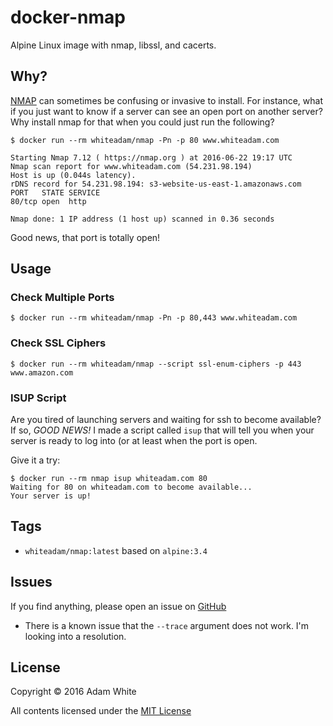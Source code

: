 # docker-nmap
Alpine Linux image with nmap, libssl, and cacerts.



## Why?
[NMAP](https://nmap.org/) can sometimes be confusing or invasive to install. For
instance, what if you just want to know if a server can see an open port on
another server? Why install nmap for that when you could just run the following?

```console
$ docker run --rm whiteadam/nmap -Pn -p 80 www.whiteadam.com

Starting Nmap 7.12 ( https://nmap.org ) at 2016-06-22 19:17 UTC
Nmap scan report for www.whiteadam.com (54.231.98.194)
Host is up (0.044s latency).
rDNS record for 54.231.98.194: s3-website-us-east-1.amazonaws.com
PORT   STATE SERVICE
80/tcp open  http

Nmap done: 1 IP address (1 host up) scanned in 0.36 seconds
```
Good news, that port is totally open!

## Usage

### Check Multiple Ports

```console
$ docker run --rm whiteadam/nmap -Pn -p 80,443 www.whiteadam.com
```

### Check SSL Ciphers

```console
$ docker run --rm whiteadam/nmap --script ssl-enum-ciphers -p 443 www.amazon.com
```

### ISUP Script

Are you tired of launching servers and waiting for ssh to become available?
If so, *GOOD NEWS!* I made a script called `isup` that will tell you when your server is ready to log into (or at least when the port is open.

Give it a try:
```console
$ docker run --rm nmap isup whiteadam.com 80
Waiting for 80 on whiteadam.com to become available...
Your server is up!
```

## Tags

* `whiteadam/nmap:latest` based on `alpine:3.4`

## Issues
If you find anything, please open an issue on [GitHub](https://github.com/whiteadam/docker-nmap)

* There is a known issue that the `--trace` argument does not work. I'm looking
  into a resolution.

## License

Copyright © 2016 Adam White

All contents licensed under the [MIT License](LICENSE)
